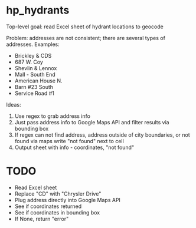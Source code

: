 # hp_hydrants
Top-level goal: read Excel sheet of hydrant locations to geocode

Problem: addresses are not consistent; there are several types of addresses. Examples:
- Brickley & CDS
- 687 W. Coy
- Shevlin & Lennox
- Mall - South End
- American House N.
- Barn #23 South
- Service Road #1

Ideas:
1. Use regex to grab address info
2. Just pass address info to Google Maps API and filter results via bounding box
3. If regex can not find address, address outside of city boundaries, or not found via maps write "not found" next to cell
4. Output sheet with info - coordinates, "not found"

# TODO
- Read Excel sheet
- Replace "CD" with "Chrysler Drive"
- Plug address directly into Google Maps API
- See if coordinates returned
- See if coordinates in bounding box
- If None, return "error"
